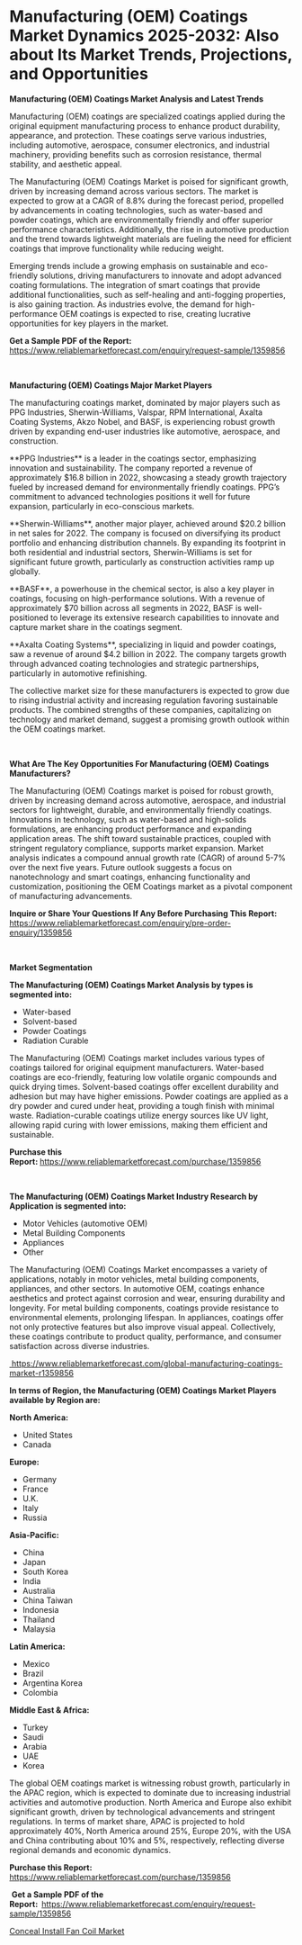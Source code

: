 <p><h1>Manufacturing (OEM) Coatings Market Dynamics 2025-2032: Also about Its Market Trends, Projections, and Opportunities</h1></p><p><strong>Manufacturing (OEM) Coatings Market Analysis and Latest Trends</strong></p>
<p><p>Manufacturing (OEM) coatings are specialized coatings applied during the original equipment manufacturing process to enhance product durability, appearance, and protection. These coatings serve various industries, including automotive, aerospace, consumer electronics, and industrial machinery, providing benefits such as corrosion resistance, thermal stability, and aesthetic appeal.</p><p>The Manufacturing (OEM) Coatings Market is poised for significant growth, driven by increasing demand across various sectors. The market is expected to grow at a CAGR of 8.8% during the forecast period, propelled by advancements in coating technologies, such as water-based and powder coatings, which are environmentally friendly and offer superior performance characteristics. Additionally, the rise in automotive production and the trend towards lightweight materials are fueling the need for efficient coatings that improve functionality while reducing weight.</p><p>Emerging trends include a growing emphasis on sustainable and eco-friendly solutions, driving manufacturers to innovate and adopt advanced coating formulations. The integration of smart coatings that provide additional functionalities, such as self-healing and anti-fogging properties, is also gaining traction. As industries evolve, the demand for high-performance OEM coatings is expected to rise, creating lucrative opportunities for key players in the market.</p></p>
<p><strong>Get a Sample PDF of the Report:&nbsp;</strong> <a href="https://www.reliablemarketforecast.com/enquiry/request-sample/1359856?utm_campaign=2800&utm_medium=2&utm_source=Github&utm_content=ia&utm_term=02042025&utm_id=manufacturing-oem-coatings">https://www.reliablemarketforecast.com/enquiry/request-sample/1359856</a></p>
<p>&nbsp;</p>
<p><strong>Manufacturing (OEM) Coatings Major Market Players</strong></p>
<p><p>The manufacturing coatings market, dominated by major players such as PPG Industries, Sherwin-Williams, Valspar, RPM International, Axalta Coating Systems, Akzo Nobel, and BASF, is experiencing robust growth driven by expanding end-user industries like automotive, aerospace, and construction. </p><p>**PPG Industries** is a leader in the coatings sector, emphasizing innovation and sustainability. The company reported a revenue of approximately $16.8 billion in 2022, showcasing a steady growth trajectory fueled by increased demand for environmentally friendly coatings. PPG’s commitment to advanced technologies positions it well for future expansion, particularly in eco-conscious markets.</p><p>**Sherwin-Williams**, another major player, achieved around $20.2 billion in net sales for 2022. The company is focused on diversifying its product portfolio and enhancing distribution channels. By expanding its footprint in both residential and industrial sectors, Sherwin-Williams is set for significant future growth, particularly as construction activities ramp up globally.</p><p>**BASF**, a powerhouse in the chemical sector, is also a key player in coatings, focusing on high-performance solutions. With a revenue of approximately $70 billion across all segments in 2022, BASF is well-positioned to leverage its extensive research capabilities to innovate and capture market share in the coatings segment.</p><p>**Axalta Coating Systems**, specializing in liquid and powder coatings, saw a revenue of around $4.2 billion in 2022. The company targets growth through advanced coating technologies and strategic partnerships, particularly in automotive refinishing.</p><p>The collective market size for these manufacturers is expected to grow due to rising industrial activity and increasing regulation favoring sustainable products. The combined strengths of these companies, capitalizing on technology and market demand, suggest a promising growth outlook within the OEM coatings market.</p></p>
<p>&nbsp;</p>
<p><strong>What Are The Key Opportunities For Manufacturing (OEM) Coatings Manufacturers?</strong></p>
<p><p>The Manufacturing (OEM) Coatings market is poised for robust growth, driven by increasing demand across automotive, aerospace, and industrial sectors for lightweight, durable, and environmentally friendly coatings. Innovations in technology, such as water-based and high-solids formulations, are enhancing product performance and expanding application areas. The shift toward sustainable practices, coupled with stringent regulatory compliance, supports market expansion. Market analysis indicates a compound annual growth rate (CAGR) of around 5-7% over the next five years. Future outlook suggests a focus on nanotechnology and smart coatings, enhancing functionality and customization, positioning the OEM Coatings market as a pivotal component of manufacturing advancements.</p></p>
<p><strong>Inquire or Share Your Questions If Any Before Purchasing This Report:</strong> <a href="https://www.reliablemarketforecast.com/enquiry/pre-order-enquiry/1359856?utm_campaign=2800&utm_medium=2&utm_source=Github&utm_content=ia&utm_term=02042025&utm_id=manufacturing-oem-coatings">https://www.reliablemarketforecast.com/enquiry/pre-order-enquiry/1359856</a></p>
<p>&nbsp;</p>
<p><strong>Market Segmentation</strong></p>
<p><strong>The Manufacturing (OEM) Coatings Market Analysis by types is segmented into:</strong></p>
<p><ul><li>Water-based</li><li>Solvent-based</li><li>Powder Coatings</li><li>Radiation Curable</li></ul></p>
<p><p>The Manufacturing (OEM) Coatings market includes various types of coatings tailored for original equipment manufacturers. Water-based coatings are eco-friendly, featuring low volatile organic compounds and quick drying times. Solvent-based coatings offer excellent durability and adhesion but may have higher emissions. Powder coatings are applied as a dry powder and cured under heat, providing a tough finish with minimal waste. Radiation-curable coatings utilize energy sources like UV light, allowing rapid curing with lower emissions, making them efficient and sustainable.</p></p>
<p><strong>Purchase this Report:&nbsp;</strong><a href="https://www.reliablemarketforecast.com/purchase/1359856?utm_campaign=2800&utm_medium=2&utm_source=Github&utm_content=ia&utm_term=02042025&utm_id=manufacturing-oem-coatings">https://www.reliablemarketforecast.com/purchase/1359856</a></p>
<p>&nbsp;</p>
<p><strong>The Manufacturing (OEM) Coatings Market Industry Research by Application is segmented into:</strong></p>
<p><ul><li>Motor Vehicles (automotive OEM)</li><li>Metal Building Components</li><li>Appliances</li><li>Other</li></ul></p>
<p><p>The Manufacturing (OEM) Coatings Market encompasses a variety of applications, notably in motor vehicles, metal building components, appliances, and other sectors. In automotive OEM, coatings enhance aesthetics and protect against corrosion and wear, ensuring durability and longevity. For metal building components, coatings provide resistance to environmental elements, prolonging lifespan. In appliances, coatings offer not only protective features but also improve visual appeal. Collectively, these coatings contribute to product quality, performance, and consumer satisfaction across diverse industries.</p></p>
<p><a href="https://www.reliablemarketforecast.com/global-manufacturing-coatings-market-r1359856?utm_campaign=2800&utm_medium=2&utm_source=Github&utm_content=ia&utm_term=02042025&utm_id=manufacturing-oem-coatings">&nbsp;https://www.reliablemarketforecast.com/global-manufacturing-coatings-market-r1359856</a></p>
<p><strong>In terms of Region, the Manufacturing (OEM) Coatings Market Players available by Region are:</strong></p>
<p>
    <p> <strong> North America: </strong>
        <ul>
            <li>United States</li>
            <li>Canada</li>
        </ul>
        </p> 
    <p> <strong> Europe: </strong>
        <ul>
            <li>Germany</li>
            <li>France</li>
            <li>U.K.</li>
            <li>Italy</li>
            <li>Russia</li>
        </ul>
        </p> 
    <p> <strong> Asia-Pacific: </strong>
        <ul>
            <li>China</li>
            <li>Japan</li>
            <li>South Korea</li>
            <li>India</li>
            <li>Australia</li>
            <li>China Taiwan</li>
            <li>Indonesia</li>
            <li>Thailand</li>
            <li>Malaysia</li>
        </ul>
        </p> 
    <p> <strong> Latin America: </strong>
        <ul>
            <li>Mexico</li>
            <li>Brazil</li>
            <li>Argentina Korea</li>
            <li>Colombia</li>
        </ul>
        </p> 
    <p> <strong> Middle East & Africa: </strong>
        <ul>
            <li>Turkey</li>
            <li>Saudi</li>
            <li>Arabia</li>
            <li>UAE</li>
            <li>Korea</li>
        </ul>
    </p>
    </p>
<p><p>The global OEM coatings market is witnessing robust growth, particularly in the APAC region, which is expected to dominate due to increasing industrial activities and automotive production. North America and Europe also exhibit significant growth, driven by technological advancements and stringent regulations. In terms of market share, APAC is projected to hold approximately 40%, North America around 25%, Europe 20%, with the USA and China contributing about 10% and 5%, respectively, reflecting diverse regional demands and economic dynamics.</p></p>
<p><strong>Purchase this Report: </strong><a href="https://www.reliablemarketforecast.com/purchase/1359856?utm_campaign=2800&utm_medium=2&utm_source=Github&utm_content=ia&utm_term=02042025&utm_id=manufacturing-oem-coatings">https://www.reliablemarketforecast.com/purchase/1359856</a></p>
<p>&nbsp;<strong>Get a Sample PDF of the Report:&nbsp;&nbsp;</strong><a href="https://www.reliablemarketforecast.com/enquiry/request-sample/1359856?utm_campaign=2800&utm_medium=2&utm_source=Github&utm_content=ia&utm_term=02042025&utm_id=manufacturing-oem-coatings">https://www.reliablemarketforecast.com/enquiry/request-sample/1359856</a></p>
<p><strong></strong></p>
<p><p><a href="https://github.com/salodipura00/Market-Research-Report-List-1/blob/main/conceal-install-fan-coil-market.md?utm_campaign=2800&utm_medium=2&utm_source=Github&utm_content=ia&utm_term=02042025&utm_id=manufacturing-oem-coatings">Conceal Install Fan Coil Market</a></p></p>